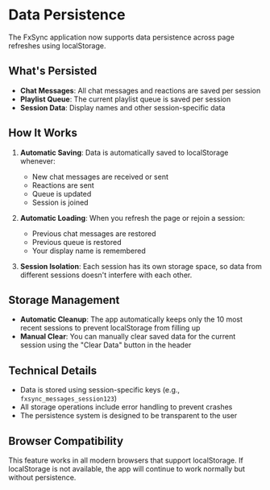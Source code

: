 # Data Persistence

The FxSync application now supports data persistence across page refreshes using localStorage.

## What's Persisted

- **Chat Messages**: All chat messages and reactions are saved per session
- **Playlist Queue**: The current playlist queue is saved per session
- **Session Data**: Display names and other session-specific data

## How It Works

1. **Automatic Saving**: Data is automatically saved to localStorage whenever:
   - New chat messages are received or sent
   - Reactions are sent
   - Queue is updated
   - Session is joined

2. **Automatic Loading**: When you refresh the page or rejoin a session:
   - Previous chat messages are restored
   - Previous queue is restored
   - Your display name is remembered

3. **Session Isolation**: Each session has its own storage space, so data from different sessions doesn't interfere with each other.

## Storage Management

- **Automatic Cleanup**: The app automatically keeps only the 10 most recent sessions to prevent localStorage from filling up
- **Manual Clear**: You can manually clear saved data for the current session using the "Clear Data" button in the header

## Technical Details

- Data is stored using session-specific keys (e.g., `fxsync_messages_session123`)
- All storage operations include error handling to prevent crashes
- The persistence system is designed to be transparent to the user

## Browser Compatibility

This feature works in all modern browsers that support localStorage. If localStorage is not available, the app will continue to work normally but without persistence.
